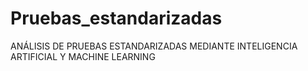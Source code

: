 # Pruebas_estandarizadas
ANÁLISIS DE PRUEBAS ESTANDARIZADAS MEDIANTE INTELIGENCIA ARTIFICIAL Y MACHINE LEARNING
